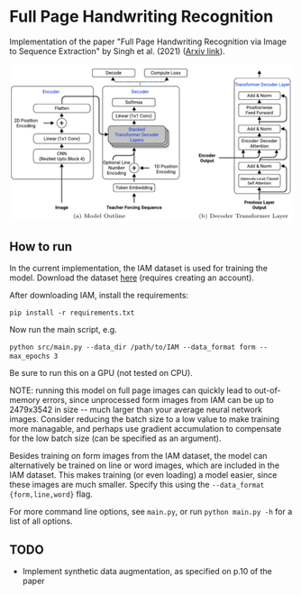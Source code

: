 # Full Page Handwriting Recognition
Implementation of the paper "Full Page Handwriting Recognition via Image to Sequence
Extraction" by Singh et al. (2021) ([Arxiv link](https://arxiv.org/abs/2103.06450)).

![model-schematic](img/model-schematic.png)

## How to run

In the current implementation, the IAM dataset is used for training the model. Download
the dataset
[here](https://fki.tic.heia-fr.ch/databases/download-the-iam-handwriting-database)
(requires creating an account).

After downloading IAM, install the requirements:

```shell
pip install -r requirements.txt
```

Now run the main script, e.g.

```shell
python src/main.py --data_dir /path/to/IAM --data_format form --max_epochs 3
```

Be sure to run this on a GPU (not tested on CPU).

NOTE: running this model on full page images can quickly lead to out-of-memory errors,
since unprocessed form images from IAM can be up to 2479x3542 in size -- much larger
than your average neural network images.  Consider reducing the batch size to a low
value to make training more managable, and perhaps use gradient accumulation to
compensate for the low batch size (can be specified as an argument).

Besides training on form images from the IAM dataset, the model can alternatively be
trained on line or word images, which are included in the IAM dataset.  This makes
training (or even loading) a model easier, since these images are much smaller. Specify
this using the `--data_format {form,line,word}` flag.

For more command line options, see `main.py`, or run `python main.py -h` for a list of
all options.

## TODO
- Implement synthetic data augmentation, as specified on p.10 of the paper
